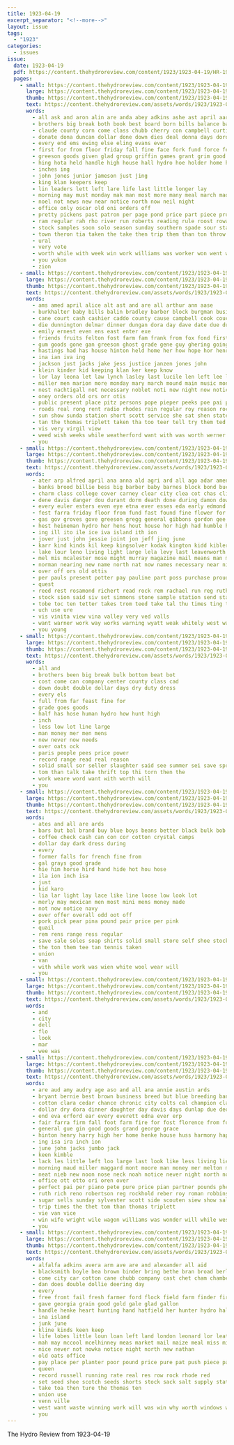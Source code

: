 ```yaml
---
title: 1923-04-19
excerpt_separator: "<!--more-->"
layout: issue
tags:
  - "1923"
categories:
  - issues
issue:
  date: 1923-04-19
  pdf: https://content.thehydroreview.com/content/1923/1923-04-19/HR-1923-04-19.pdf
  pages:
    - small: https://content.thehydroreview.com/content/1923/1923-04-19/small/HR-1923-04-19-01.jpg
      large: https://content.thehydroreview.com/content/1923/1923-04-19/large/HR-1923-04-19-01.jpg
      thumb: https://content.thehydroreview.com/content/1923/1923-04-19/thumbnails/HR-1923-04-19-01.jpg
      text: https://content.thehydroreview.com/assets/words/1923/1923-04-19/HR-1923-04-19-01.txt
      words:
        - all ask and aron alin are anda abey adkins ashe ast april aaron asa
        - brothers big break both book best board born bills balance back beau below bag brother brought bran buy books been boggs bers bandy but bill better boy bridge bui
        - claude county corn come class chubb cherry con campbell curtice cecil care campbel city citizen crane cach carruth college collier
        - donate dona duncan dollar done down dies deal donna days doro day dent
        - every end ems ewing else eling evans ever
        - first for from floor friday fall fine face fork fund force few felton fair fell friends forward fun freshman fellow fail
        - greeson goods given glad group griffin games grant grim good grand guy going grab generous gordon
        - hing hota held handle high house hall hydro hoe holder home harrah husband her half har herndon had huffman hada has haste haye hicken hank hou him
        - inches ing
        - john jones junior jameson just jing
        - king klan keepers keep
        - lin leaders lett left lare life last little longer lay
        - morning may must monday mak man most more many meal march made merry meta marvin manner miss mill matter
        - noel not news new near notice north now neil night
        - office only oscar old oni orders off
        - pretty pickens past patron per page pond price part piece pro plan plenty powder present prayer plant princess public person
        - ram regular rah rho river run roberts reading rule roost rowan rainy rey roy read record
        - stock samples soon solo season sunday southern spade sour star start special see shorts sack stange spencer saturday song sky sales school smith skull senior self set seem store sue son sale shed second say standard sharp
        - town theron tia taken the take then trip them than ton throw
        - ural
        - very vote
        - worth while with week win work williams was worker won went war working wire will weeks wil
        - you yukon
        - zion
    - small: https://content.thehydroreview.com/content/1923/1923-04-19/small/HR-1923-04-19-02.jpg
      large: https://content.thehydroreview.com/content/1923/1923-04-19/large/HR-1923-04-19-02.jpg
      thumb: https://content.thehydroreview.com/content/1923/1923-04-19/thumbnails/HR-1923-04-19-02.jpg
      text: https://content.thehydroreview.com/assets/words/1923/1923-04-19/HR-1923-04-19-02.txt
      words:
        - ams amed april alice alt ast and are all arthur ann aase
        - burkhalter baby bills balin bradley barber block burgman business banks bank beckham been box brother byron but
        - cane court cash cashier caddo county cause campbell cook couch close caller clock cedar can colony car cheeks call came candies city clinesmith cee cooley claude cons
        - die dunnington delmar dinner dungan dora day dave date due dun dorothy during director denham
        - emily ernest even ens east enter exe
        - friends fruits felton fost farm fam frank from fox fond first front fort folks funny free former fine furnish fred for ford friday fresh
        - gum goods gone gan greeson ghost grade gene guy ghering going good grant
        - hastings had has house hinton held home her how hope hor henry haya homa hydro herndon him hasty heard high haye helen hall homes
        - ina ian iva ing
        - jackson just jacks jake jess justice janzen jones john
        - klein kinder kid keeping klan ker keep know
        - lor lay leona let law lynch lasley last lucile len left lee lucian lena lone living lindsey live
        - miller men marion more monday mary march mound main music mon miss moy may must most mos
        - nest nachtigall not necessary noblet noti new night now notice nicely ney naught near
        - oney orders old ors orr otis
        - public present place pitz persons pope pieper peeks poe pai peace pie pitzer potter payne
        - roads real rong rent radio rhodes rain regular roy reason rockhold ralph running rees rest rates
        - sun show sunda station short scott service she sat shen state sea saturday stuck safe sunday sale son star sines school sue said summons spain speaks surprise sum smith street sid
        - tan the thomas triplett taken tha too teer tell try them ted tesch than tain thom team town taylor
        - vis very virgil view
        - weed wish weeks while weatherford want with was worth werner west wife weather will wilson wank water week well way wyatt win weh
        - you
    - small: https://content.thehydroreview.com/content/1923/1923-04-19/small/HR-1923-04-19-03.jpg
      large: https://content.thehydroreview.com/content/1923/1923-04-19/large/HR-1923-04-19-03.jpg
      thumb: https://content.thehydroreview.com/content/1923/1923-04-19/thumbnails/HR-1923-04-19-03.jpg
      text: https://content.thehydroreview.com/assets/words/1923/1923-04-19/HR-1923-04-19-03.txt
      words:
        - ater arp alfred april ana anna ald agri ard all ago adar amend allie ary august aud arch ada auxier ave are and aid
        - banks brood billie bess big barber baby barnes block bond buckmaster both business burden brought bitten bently bon buy boone bros better bert bossler blue bickford bie board bill but bandy bassler belle bonham blind born bird bonus bank bulla bur bas breeding been blum best bennett bross bills boom
        - charm class college cover carney clear city clea cot chas clinton cap common county can cashier chose care child court comp cold case cases compas connor cleverly cotton con cash company come calter crosswhite cope came curren cons clare change cox
        - dene davis danger dou durant dorm death done during damon down dempsey days day dinner daily dillow dues din don das dave dill
        - every euler esters even eye etna ever esses eda early edmond enos effie
        - fest farra friday floor from fund fast found fine flower for fly face free foe forget fresh flies farm fail flock first fiscal fair force felton fam former fatal frank fellow forth
        - gas gov groves gove greeson gregg general gibbons gordon gee green guest gin good governor goto govern griffin gram given garden
        - hest heineman hydro her hens hout house hor high had humble hool held hold host holding homes hen hail hands herd harry henry hour hobart has home hard hatfield huge hall hostetter how helper hop
        - ing ill ito ile ice iva island ith ion
        - jover just john jessie joint jon jeff jing june
        - karr kind kinds kil keep kingsolver kodak kington kidd kibler keeping
        - lake lour leno living light large lela levy last leavenworth lite like let loose leonard langston lunch lum later less latter lorene lack laundry links law
        - mel mis mcalester mose might murray magazine mail means man miss mai many mine morgan most mile mary minnie members much mol may moore mildred menary mission morning musko martin merry mag mass more made men matters money magnolia monday
        - norman nearing new name north nat now names necessary near night negro news nori not
        - over off ors old ottis
        - per pauls present potter pay pauline part poss purchase proud pro par proper post pink paul public peden plan pennington pleas polish poo plants palac place pleasant poy pald plant park perry pla pleasure pat pair past profit pages pany pryor people
        - quest
        - reed rest rosamond richert read rock rem rachael run reg ruth ramey room real ranch ridge ruhl ring roy ready rua
        - stock sion said siv set simmons stone sample station send state sor sewing sneed sun star shown store son strong sister sine sat search sil seven she sever sal still sayre saving sire sud sow speaker saa shows saturday springfield south shea stuff scott sales supply schoo secret seems sand stove suit sund spring stand smi street school sunday stoves session sue see
        - tobe toc ten tetter takes trom teed take tal thu times ting than test travis ton tec tate tol the tay tecumseh thom them thi trial ture theresa tax
        - uch use ure
        - vis vinita view vina valley very ved valls
        - want warner work way works warning wyatt weak whitely west was ways white walton ward wil worm weatherford well wayne world wife went winnie weeks will wells with week weather wilson water
        - you young
    - small: https://content.thehydroreview.com/content/1923/1923-04-19/small/HR-1923-04-19-04.jpg
      large: https://content.thehydroreview.com/content/1923/1923-04-19/large/HR-1923-04-19-04.jpg
      thumb: https://content.thehydroreview.com/content/1923/1923-04-19/thumbnails/HR-1923-04-19-04.jpg
      text: https://content.thehydroreview.com/assets/words/1923/1923-04-19/HR-1923-04-19-04.txt
      words:
        - all and
        - brothers been big break bulk bottom beat bot
        - cost come can company center county class cad
        - down doubt double dollar days dry duty dress
        - every els
        - full from far feast fine for
        - grade goes goods
        - half has hose human hydro how hunt high
        - inch
        - less low lot line large
        - man money mer men mens
        - new never now needs
        - over oats ock
        - paris people pees price power
        - record range read real reason
        - solid small sor seller slaughter said see summer sei save spring store sale silk sell spencer size stretch stock sock sales
        - tom than talk take thrift top thi torn then the
        - work weare word want with worth will
        - you
    - small: https://content.thehydroreview.com/content/1923/1923-04-19/small/HR-1923-04-19-05.jpg
      large: https://content.thehydroreview.com/content/1923/1923-04-19/large/HR-1923-04-19-05.jpg
      thumb: https://content.thehydroreview.com/content/1923/1923-04-19/thumbnails/HR-1923-04-19-05.jpg
      text: https://content.thehydroreview.com/assets/words/1923/1923-04-19/HR-1923-04-19-05.txt
      words:
        - ates and all are ards
        - bars but bal brand buy blue boys beans better black bulk bob boy beh
        - coffee check cash can con cor cotton crystal camps
        - dollar day dark dress during
        - every
        - former falls for french fine from
        - gal grays good grade
        - hie him horse hird hand hide hot hou hose
        - ila ion inch isa
        - just
        - kid karo
        - lia lar light lay lace like line loose low look lot
        - merly may mexican men most mini mens money made
        - not now notice navy
        - over offer overall odd oot off
        - pork pick pear pina pound pair price per pink
        - quail
        - rem rens range ress regular
        - save sale soles soap shirts solid small store self shoe stock service sac size silk sos sales
        - the ton them tee tan tennis taken
        - union
        - van
        - with while work was wien white wool wear will
        - you
    - small: https://content.thehydroreview.com/content/1923/1923-04-19/small/HR-1923-04-19-06.jpg
      large: https://content.thehydroreview.com/content/1923/1923-04-19/large/HR-1923-04-19-06.jpg
      thumb: https://content.thehydroreview.com/content/1923/1923-04-19/thumbnails/HR-1923-04-19-06.jpg
      text: https://content.thehydroreview.com/assets/words/1923/1923-04-19/HR-1923-04-19-06.txt
      words:
        - and
        - city
        - dell
        - flo
        - look
        - mar
        - wee was
    - small: https://content.thehydroreview.com/content/1923/1923-04-19/small/HR-1923-04-19-07.jpg
      large: https://content.thehydroreview.com/content/1923/1923-04-19/large/HR-1923-04-19-07.jpg
      thumb: https://content.thehydroreview.com/content/1923/1923-04-19/thumbnails/HR-1923-04-19-07.jpg
      text: https://content.thehydroreview.com/assets/words/1923/1923-04-19/HR-1923-04-19-07.txt
      words:
        - are aud amy audry age aso and all ana annie austin ards
        - bryant bernie best brown business breed but blue breeding bane buy block buyers boschert belle better bars butt boy been back bie blough bone bank bradley bees big beat
        - cotton clara cedar chance chronic city colts cal champion claude cant cor count colony cole can clarence chief cash cia courts
        - dollar dry dora dinner daughter day davis days dunlap due deo dell dam doing dark date dunn
        - end eva erford ear every everett edna ever erp
        - fair farra firm fall foot farm fire for fost florence from folks ford fry friday forget
        - general gue gin good goods grand george grace
        - hinton henry harry high her home henke house huss harmony happy horse hands hoke him has heen holly hydro
        - ing isa ira inch ion
        - june john jacks jumbo jack
        - keen kimble
        - lack les little left loo large last look like less living lie lone line lady las
        - morning maud miller maggard mont moore man money mer melton morte mille might mule miss most monday men myrtle may more mares motto mules mills made mary
        - neat nieb new noon nose neck noah notice never night north not now
        - office ott otto ori oren over
        - perfect pai per piano pete pure price pian partner pounds phe pay
        - ruth rich reno robertson reg rockhold reber roy roman robbins ruhl ray ret rest
        - sugar sells sunday sylvester scott side scouten siew show sales spencer stove saturday supply seth special saw suits seed son sin season school sale service severe sire shaw scheer sun still sat state strong ser shown see
        - trip times the thet tom than thomas triplett
        - vie van vice
        - win wife wright wile wagon williams was wonder will while wes west write want wee week with way
        - you
    - small: https://content.thehydroreview.com/content/1923/1923-04-19/small/HR-1923-04-19-08.jpg
      large: https://content.thehydroreview.com/content/1923/1923-04-19/large/HR-1923-04-19-08.jpg
      thumb: https://content.thehydroreview.com/content/1923/1923-04-19/thumbnails/HR-1923-04-19-08.jpg
      text: https://content.thehydroreview.com/assets/words/1923/1923-04-19/HR-1923-04-19-08.txt
      words:
        - alfalfa adkins avera arm ave are and alexander all aid
        - blacksmith boyle bea brown binder bring bethe bran broad berlin bull burgman bay big burk block babe broadway best bradley buy bessie black baby belle breath
        - come city car cotton cane chubb company cast chet cham chamberlin can chance chick chew coach cream corn crosswhite
        - dan does double dollie deering day
        - every
        - free front fail fresh farmer ford flock field farm finder first few for from
        - gave georgia grain good gold gale glad gallon
        - handle henke heart hunting hand hatfield her hunter hydro halter hart humes hensley hundred head half hardy him holder hae horse hands has held hollis
        - ina island
        - junk june
        - kline kinds keen keep
        - life lobes little loun loan left land london leonard lor leathers
        - mah may mccool mcelhinney meas market mail maize meal miss mildred made money mules milo min mill millet most
        - nice never not nowka notice night north new nathan
        - old oats office
        - pay place per planter poor pound price pure pat push piece palace page part
        - queen
        - record russell running rate real res row rock rhode red
        - set seed shoe scotch seeds shorts stock sack salt supply states second sali self seal sell south saturday sudan sale strain ser shade see sing sweet
        - take toa then ture the thomas ten
        - union use
        - venn ville
        - west want waste winning work will was win why worth windows well with weight water
        - you
---
```


The Hydro Review from 1923-04-19

<!--more-->


